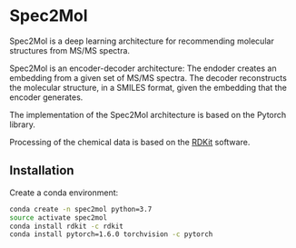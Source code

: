 # Spec2Mol

Spec2Mol is a deep learning architecture for recommending molecular structures from MS/MS spectra.

Spec2Mol is an encoder-decoder architecture: The endoder creates an embedding from a given set of MS/MS spectra. The decoder reconstructs the molecular structure, in a SMILES format, given the embedding that the encoder generates.


The implementation of the Spec2Mol architecture is based on the Pytorch library.

Processing of the chemical data is based on the [RDKit](https://www.rdkit.org/) software.

## Installation

Create a conda environment:

```bash
conda create -n spec2mol python=3.7
source activate spec2mol
conda install rdkit -c rdkit
conda install pytorch=1.6.0 torchvision -c pytorch
```


